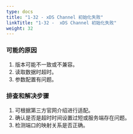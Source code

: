 ```yaml
---
type: docs
title: "1-32 - xDS Channel 初始化失败"
linkTitle: "1-32 -  xDS Channel 初始化失败"
weight: 32
---
```


### 可能的原因

1. 版本可能不一致或不兼容。
2. 读取数据时超时。
3. 参数配置有问题。

### 排查和解决步骤

1. 可根据第三方官网介绍进行适配。
2. 确认是否是超时时间设置过短或服务端存在问题。
3. 检测端口的映射关系是否正确。
